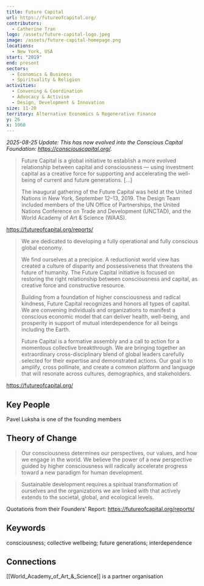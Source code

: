 ```yaml
---
title: Future Capital
url: https://futureofcapital.org/
contributors:
  - Catherine Tran
logo: /assets/future-capital-logo.jpeg
image: /assets/future-capital-homepage.png
locations:
  - New York, USA
start: "2019"
end: present
sectors:
  - Economics & Business
  - Spirituality & Religion
activities:
  - Convening & Coordination
  - Advocacy & Activism
  - Design, Development & Innovation
size: 11-20
territory: Alternative Economics & Regenerative Finance
y: 26
x: 1060
---
```

_2025-08-25 Update: This has now evolved into the Conscious Capital Foundation: https://consciouscapital.org/._

> Future Capital is a global initiative to establish a more evolved relationship between capital and consciousness — using investment capital as a creative force for supporting and accelerating the well-being of current and future generations. [...]
> 
> The inaugural gathering of the Future Capital was held at the United Nations in New York, September 12–13, 2019. The Design Team included members of the UN Office of Partnerships, the United Nations Conference on Trade and Development (UNCTAD), and the World Academy of Art & Science (WAAS).

https://futureofcapital.org/reports/ 

> We are dedicated to developing a fully operational and fully conscious global economy.
> 
> We find ourselves at a precipice. A reductionist world view has created a culture of disparity and possessiveness that threatens the future of humanity. The Future Capital initiative is focused on restoring the right relationship between consciousness and capital, as creative force and constructive resource.
> 
> Building from a foundation of higher consciousness and radical kindness, Future Capital recognizes and honors all types of capital. We are convening individuals and organizations to manifest a conscious economic model that can deliver health, well-being, and prosperity in support of mutual interdependence for all beings including the Earth.
> 
> Future Capital is a formative assembly and a call to action for a momentous collective breakthrough. We are bringing together an extraordinary cross-disciplinary blend of global leaders carefully selected for their expertise and demonstrated actions. Our goal is to amplify, cross pollinate, and create a common platform and language that will resonate across cultures, demographics, and stakeholders.

https://futureofcapital.org/ 

## Key People

Pavel Luksha is one of the founding members

## Theory of Change

>Our consciousness determines our perspectives, our values, and how we engage in the world. We believe the power of a new perspective guided by higher consciousness will radically accelerate progress toward a new paradigm for human development.

>Sustainable development requires a spiritual transformation of ourselves and the organizations we are linked with that actively extends to the societal, global, and ecological levels.

Quotations from their Founders' Report: https://futureofcapital.org/reports/

## Keywords

consciousness; collective wellbeing; future generations; interdependence

## Connections

[[World_Academy_of_Art_&_Science]] is a partner organisation
